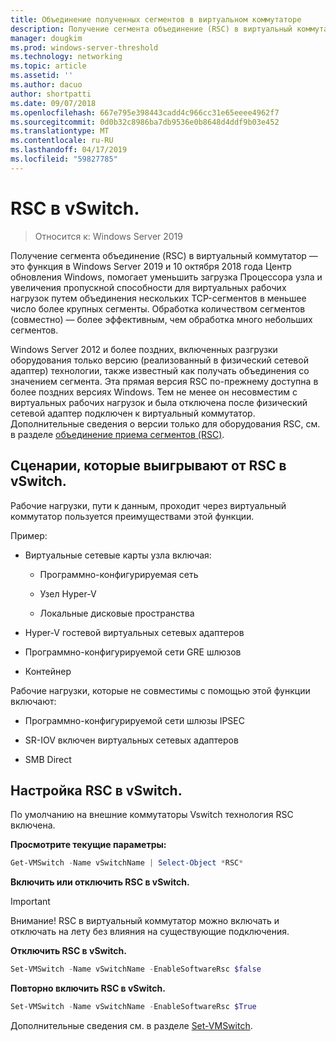 ```yaml
---
title: Объединение полученных сегментов в виртуальном коммутаторе
description: Получение сегмента объединение (RSC) в виртуальный коммутатор — это функция в Windows Server 2019 и 10 октября 2018 года Центр обновления Windows, помогает уменьшить загрузка Процессора узла и увеличения пропускной способности для виртуальных рабочих нагрузок путем объединения нескольких TCP-сегментов в меньшее число более крупных сегменты. Обработка количеством сегментов (совместно) — более эффективным, чем обработка много небольших сегментов.
manager: dougkim
ms.prod: windows-server-threshold
ms.technology: networking
ms.topic: article
ms.assetid: ''
ms.author: dacuo
author: shortpatti
ms.date: 09/07/2018
ms.openlocfilehash: 667e795e398443cadd4c966cc31e65eeee4962f7
ms.sourcegitcommit: 0d0b32c8986ba7db9536e0b8648d4ddf9b03e452
ms.translationtype: MT
ms.contentlocale: ru-RU
ms.lasthandoff: 04/17/2019
ms.locfileid: "59827785"
---
```

# <a name="rsc-in-the-vswitch"></a>RSC в vSwitch.
>Относится к: Windows Server 2019

Получение сегмента объединение (RSC) в виртуальный коммутатор — это функция в Windows Server 2019 и 10 октября 2018 года Центр обновления Windows, помогает уменьшить загрузка Процессора узла и увеличения пропускной способности для виртуальных рабочих нагрузок путем объединения нескольких TCP-сегментов в меньшее число более крупных сегменты. Обработка количеством сегментов (совместно) — более эффективным, чем обработка много небольших сегментов.

Windows Server 2012 и более поздних, включенных разгрузки оборудования только версию (реализованный в физический сетевой адаптер) технологии, также известный как получать объединения со значением сегмента. Эта прямая версия RSC по-прежнему доступна в более поздних версиях Windows. Тем не менее он несовместим с виртуальных рабочих нагрузок и была отключена после физический сетевой адаптер подключен к виртуальный коммутатор. Дополнительные сведения о версии только для оборудования RSC, см. в разделе [объединение приема сегментов (RSC)](https://docs.microsoft.com/previous-versions/windows/it-pro/windows-server-2012-R2-and-2012/hh997024(v=ws.11)).

## <a name="scenarios-that-benefit-from-rsc-in-the-vswitch"></a>Сценарии, которые выигрывают от RSC в vSwitch.

Рабочие нагрузки, пути к данным, проходит через виртуальный коммутатор пользуется преимуществами этой функции.

Пример:

-   Виртуальные сетевые карты узла включая:

    -   Программно-конфигурируемая сеть

    -   Узел Hyper-V

    -   Локальные дисковые пространства

-   Hyper-V гостевой виртуальных сетевых адаптеров

-   Программно-конфигурируемой сети GRE шлюзов

-   Контейнер

Рабочие нагрузки, которые не совместимы с помощью этой функции включают:

-   Программно-конфигурируемой сети шлюзы IPSEC

-   SR-IOV включен виртуальных сетевых адаптеров

-   SMB Direct

## <a name="configure-rsc-in-the-vswitch"></a>Настройка RSC в vSwitch.


По умолчанию на внешние коммутаторы Vswitch технология RSC включена.

**Просмотрите текущие параметры:**

```PowerShell
Get-VMSwitch -Name vSwitchName | Select-Object *RSC*
```

**Включить или отключить RSC в vSwitch.**


>[!IMPORTANT]
>Внимание! RSC в виртуальный коммутатор можно включать и отключать на лету без влияния на существующие подключения.


**Отключить RSC в vSwitch.**

```PowerShell
Set-VMSwitch -Name vSwitchName -EnableSoftwareRsc $false
```

**Повторно включить RSC в vSwitch.**

```PowerShell
Set-VMSwitch -Name vSwitchName -EnableSoftwareRsc $True
```
Дополнительные сведения см. в разделе [Set-VMSwitch](https://docs.microsoft.com/powershell/module/hyper-v/set-vmswitch?view=win10-ps).
